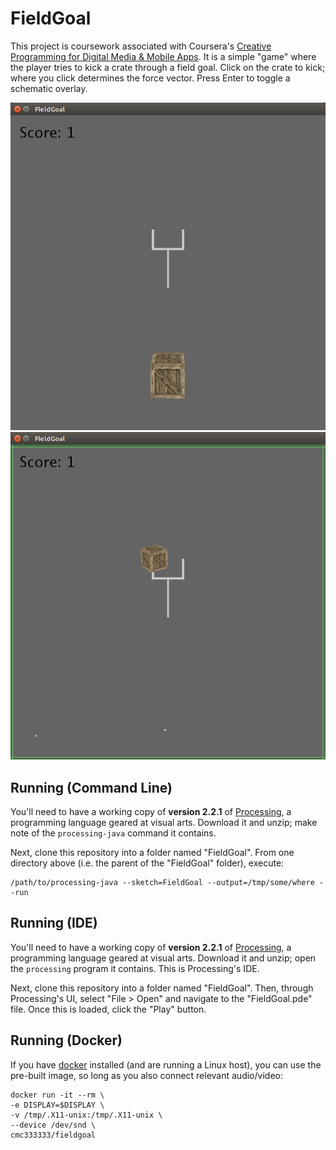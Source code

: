 # FieldGoal

This project is coursework associated with Coursera's
[Creative Programming for Digital Media & Mobile Apps](https://www.coursera.org/course/digitalmedia).
It is a simple "game" where the player tries to kick a crate through a field
goal. Click on the crate to kick; where you click determines the force vector.
Press Enter to toggle a schematic overlay.

![Screenshot: Crate is ready to be kicked](docs/screenshot1.png)
![Screenshot: Crate in the air, schematic overlay on](docs/screenshot2.png)

## Running (Command Line)
You'll need to have a working copy of **version 2.2.1** of
[Processing](https://processing.org/), a programming language geared at visual
arts. Download it and unzip; make note of the `processing-java` command it
contains.

Next, clone this repository into a folder named "FieldGoal". From one
directory above (i.e. the parent of the "FieldGoal" folder), execute:

```
/path/to/processing-java --sketch=FieldGoal --output=/tmp/some/where --run
```

## Running (IDE)
You'll need to have a working copy of **version 2.2.1** of 
[Processing](https://processing.org/), a
programming language geared at visual arts. Download it and unzip; open the
`processing` program it contains. This is Processing's IDE.

Next, clone this repository into a folder named "FieldGoal". Then, through
Processing's UI, select "File > Open" and navigate to the "FieldGoal.pde"
file. Once this is loaded, click the "Play" button.

## Running (Docker)
If you have [docker](http://docker.io/) installed (and are running a Linux
host), you can use the pre-built image, so long as you also connect relevant
audio/video:

```
docker run -it --rm \
-e DISPLAY=$DISPLAY \
-v /tmp/.X11-unix:/tmp/.X11-unix \
--device /dev/snd \
cmc333333/fieldgoal
```
